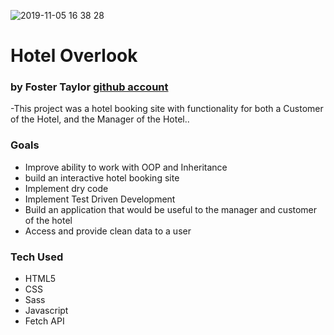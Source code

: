 
![2019-11-05 16 38 28](https://user-images.githubusercontent.com/50148342/68255682-1e2a5900-ffeb-11e9-8d8b-a1dc129c9ae2.gif)
# Hotel Overlook

### by Foster Taylor [github account](https://github.com/foster55f)

-This project was a hotel booking site with functionality for both a Customer of the Hotel, and the Manager of the Hotel..

### Goals
- Improve ability to work with OOP and Inheritance
- build an interactive hotel booking site
- Implement dry code
- Implement Test Driven Development
- Build an application that would be useful to the manager and customer of the hotel
- Access and provide clean data to a user

### Tech Used
- HTML5
- CSS
- Sass
- Javascript
- Fetch API
